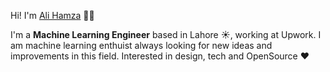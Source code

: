 <!--
**malihamza/malihamza** is a ✨ _special_ ✨ repository because its `README.md` (this file) appears on your GitHub profile.

Here are some ideas to get you started:

- 🔭 I’m currently working on ...
- 🌱 I’m currently learning ...
- 👯 I’m looking to collaborate on ...
- 🤔 I’m looking for help with ...
- 💬 Ask me about ...
- 📫 How to reach me: ...
- 😄 Pronouns: ...
- ⚡ Fun fact: ...
-->



Hi! I'm [Ali Hamza](https://github.com/malihamza) 👋🏼


I'm a  **Machine Learning Engineer** based in Lahore ☀️, working at Upwork. I am machine learning enthuist always looking for new ideas and improvements in this field. Interested in design, tech and OpenSource ❤️
